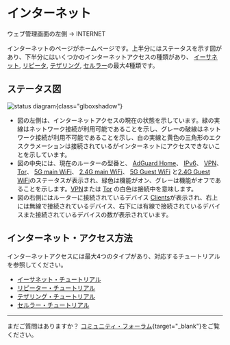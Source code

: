 # インターネット

ウェブ管理画面の左側 -> INTERNET

インターネットのページがホームページです。上半分にはステータスを示す図があり、下半分にはいくつかのインターネットアクセスの種類があり、 [イーサネット](internet_ethernet.md), [リピータ](internet_repeater.md), [テザリング](internet_tethering.md), [セルラー](internet_cellular.md)の最大4種類です。

## ステータス図

![status diagram](https://static.gl-inet.com/docs/router/en/4/tutorials/internet/status_diagram.png){class="glboxshadow"}

- 図の左側は、インターネットアクセスの現在の状態を示しています。緑の実線はネットワーク接続が利用可能であることを示し、グレーの破線はネットワーク接続が利用不可能であることを示し、白の実線と黄色の三角形のエクスクラメーションは接続されているがインターネットにアクセスできないことを示しています。
- 図の中央には、現在のルーターの型番と、 [AdGuard Home](adguardhome.md)、 [IPv6](ipv6.md)、 [VPN](vpn_dashboard.md)、 [Tor](tor.md)、 [5G main WiFi](wireless.md)、 [2.4G main WiFi](wireless.md)、 [5G Guest WiFi](wireless.md) と[2.4G Guest WiFi](wireless.md)のステータスが表示され、緑色は機能がオン、グレーは機能がオフであることを示します。[VPN](vpn_dashboard.md)または [Tor](tor.md) の白色は接続中を意味します。
- 図の右側にはルーターに接続されているデバイス [Clients](clients.md)が表示され、右上には無線で接続されているデバイス、右下には有線で接続されているデバイスまた接続されているデバイスの数が表示されています。

## インターネット・アクセス方法

インターネットアクセスには最大4つのタイプがあり、対応するチュートリアルを参照してください。

- [イーサネット・チュートリアル](internet_ethernet.md)
- [リピーター・チュートリアル](internet_repeater.md)
- [テザリング・チュートリアル](internet_tethering.md)
- [セルラー・チュートリアル](internet_cellular.md)

---

まだご質問はありますか？ [コミュニティ・フォーラム](https://forum.gl-inet.com){target="_blank"}をご覧ください。
